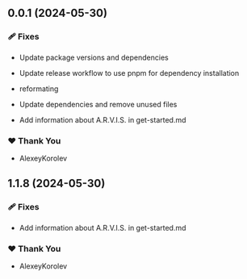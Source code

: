 ## 0.0.1 (2024-05-30)


### 🩹 Fixes

- Update package versions and dependencies

- Update release workflow to use pnpm for dependency installation

- reformating

- Update dependencies and remove unused files

- Add information about A.R.V.I.S. in get-started.md


### ❤️  Thank You

- AlexeyKorolev

## 1.1.8 (2024-05-30)


### 🩹 Fixes

- Add information about A.R.V.I.S. in get-started.md


### ❤️  Thank You

- AlexeyKorolev